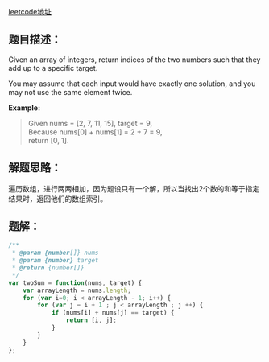 [leetcode地址](https://leetcode.com/problems/two-sum/)  
## 题目描述：
Given an array of integers, return indices of the two numbers such that they add up to a specific target.

You may assume that each input would have exactly one solution, and you may not use the same element twice.

**Example:**
 
> Given nums = [2, 7, 11, 15], target = 9,  
Because nums[0] + nums[1] = 2 + 7 = 9,  
return [0, 1].

## 解题思路：

遍历数组，进行两两相加，因为题设只有一个解，所以当找出2个数的和等于指定结果时，返回他们的数组索引。

## 题解：

```js
/**
 * @param {number[]} nums
 * @param {number} target
 * @return {number[]}
 */
var twoSum = function(nums, target) {
    var arrayLength = nums.length;
    for (var i=0; i < arrayLength - 1; i++) {
        for (var j = i + 1 ; j < arrayLength ; j ++) {
            if (nums[i] + nums[j] == target) {
                return [i, j];
            }
        }
    }
};
```
